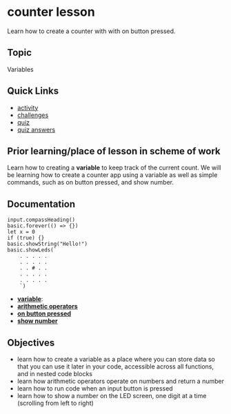# counter lesson

Learn how to create a counter with with on button pressed.

## Topic

Variables

## Quick Links

* [activity](/lessons/counter/activity)
* [challenges](/lessons/counter/challenges)
* [quiz](/lessons/counter/quiz)
* [quiz answers](/lessons/counter/quiz-answers)

## Prior learning/place of lesson in scheme of work

Learn how to creating a **variable** to keep track of the current count. We will be learning how to create a counter app using a variable as well as simple commands, such as on button pressed, and show number.

## Documentation

```cards
input.compassHeading()
basic.forever(() => {})
let x = 0
if (true) {}
basic.showString("Hello!")
basic.showLeds(`
    . . . . .
    . . . . .
    . . # . .
    . . . . .
    . . . . .
    `)
```

* **[variable](/blocks/variables)**:
* **[arithmetic operators](/types/number)**
* **[on button pressed](/reference/input/on-button-pressed)**
* **[show number](/reference/basic/show-number)**

## Objectives

* learn how to create a variable as a place where you can store data so that you can use it later in your code, accessible across all functions, and in nested code blocks
* learn how arithmetic operators operate on numbers and return a number
* learn how to run code when an input button is pressed
* learn how to show a number on the LED screen, one digit at a time (scrolling from left to right)


